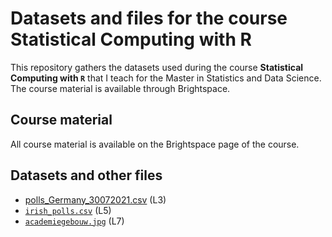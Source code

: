 # Datasets and files for the course Statistical Computing with R

This repository gathers the datasets used during the course **Statistical Computing with `R`** that I teach for the Master in Statistics and Data Science. The course material is available through Brightspace.

## Course material

All course material is available on the Brightspace page of the course.

## Datasets and other files

* [polls_Germany_30072021.csv](https://raw.githubusercontent.com/mirkosignorelli/Teaching/main/SCwR_course/polls_Germany_30072021.csv) (L3)
* [`irish_polls.csv`](https://raw.githubusercontent.com/mirkosignorelli/Teaching/main/SCwR_course/irish_polls.csv) (L5)
* [`academiegebouw.jpg`](https://github.com/mirkosignorelli/Teaching/blob/main/SCwR_course/academiegebouw.jpg) (L7)
